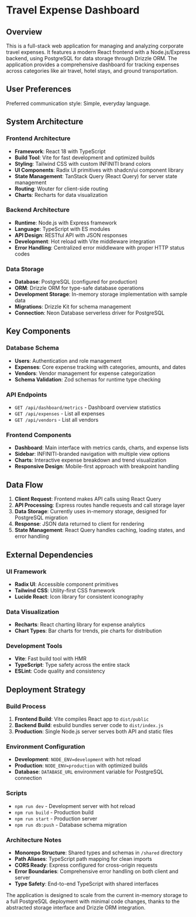 # Travel Expense Dashboard

## Overview

This is a full-stack web application for managing and analyzing corporate travel expenses. It features a modern React frontend with a Node.js/Express backend, using PostgreSQL for data storage through Drizzle ORM. The application provides a comprehensive dashboard for tracking expenses across categories like air travel, hotel stays, and ground transportation.

## User Preferences

Preferred communication style: Simple, everyday language.

## System Architecture

### Frontend Architecture
- **Framework**: React 18 with TypeScript
- **Build Tool**: Vite for fast development and optimized builds
- **Styling**: Tailwind CSS with custom INFINITI brand colors
- **UI Components**: Radix UI primitives with shadcn/ui component library
- **State Management**: TanStack Query (React Query) for server state management
- **Routing**: Wouter for client-side routing
- **Charts**: Recharts for data visualization

### Backend Architecture
- **Runtime**: Node.js with Express framework
- **Language**: TypeScript with ES modules
- **API Design**: RESTful API with JSON responses
- **Development**: Hot reload with Vite middleware integration
- **Error Handling**: Centralized error middleware with proper HTTP status codes

### Data Storage
- **Database**: PostgreSQL (configured for production)
- **ORM**: Drizzle ORM for type-safe database operations
- **Development Storage**: In-memory storage implementation with sample data
- **Migrations**: Drizzle Kit for schema management
- **Connection**: Neon Database serverless driver for PostgreSQL

## Key Components

### Database Schema
- **Users**: Authentication and role management
- **Expenses**: Core expense tracking with categories, amounts, and dates
- **Vendors**: Vendor management for expense categorization
- **Schema Validation**: Zod schemas for runtime type checking

### API Endpoints
- `GET /api/dashboard/metrics` - Dashboard overview statistics
- `GET /api/expenses` - List all expenses
- `GET /api/vendors` - List all vendors

### Frontend Components
- **Dashboard**: Main interface with metrics cards, charts, and expense lists
- **Sidebar**: INFINITI-branded navigation with multiple view options
- **Charts**: Interactive expense breakdown and trend visualization
- **Responsive Design**: Mobile-first approach with breakpoint handling

## Data Flow

1. **Client Request**: Frontend makes API calls using React Query
2. **API Processing**: Express routes handle requests and call storage layer
3. **Data Storage**: Currently uses in-memory storage, designed for PostgreSQL migration
4. **Response**: JSON data returned to client for rendering
5. **State Management**: React Query handles caching, loading states, and error handling

## External Dependencies

### UI Framework
- **Radix UI**: Accessible component primitives
- **Tailwind CSS**: Utility-first CSS framework
- **Lucide React**: Icon library for consistent iconography

### Data Visualization
- **Recharts**: React charting library for expense analytics
- **Chart Types**: Bar charts for trends, pie charts for distribution

### Development Tools
- **Vite**: Fast build tool with HMR
- **TypeScript**: Type safety across the entire stack
- **ESLint**: Code quality and consistency

## Deployment Strategy

### Build Process
1. **Frontend Build**: Vite compiles React app to `dist/public`
2. **Backend Build**: esbuild bundles server code to `dist/index.js`
3. **Production**: Single Node.js server serves both API and static files

### Environment Configuration
- **Development**: `NODE_ENV=development` with hot reload
- **Production**: `NODE_ENV=production` with optimized builds
- **Database**: `DATABASE_URL` environment variable for PostgreSQL connection

### Scripts
- `npm run dev` - Development server with hot reload
- `npm run build` - Production build
- `npm run start` - Production server
- `npm run db:push` - Database schema migration

### Architecture Notes
- **Monorepo Structure**: Shared types and schemas in `/shared` directory
- **Path Aliases**: TypeScript path mapping for clean imports
- **CORS Ready**: Express configured for cross-origin requests
- **Error Boundaries**: Comprehensive error handling on both client and server
- **Type Safety**: End-to-end TypeScript with shared interfaces

The application is designed to scale from the current in-memory storage to a full PostgreSQL deployment with minimal code changes, thanks to the abstracted storage interface and Drizzle ORM integration.